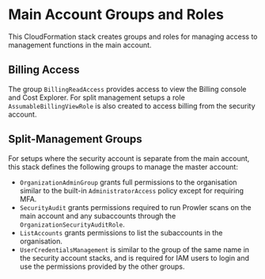 # Main Account Groups and Roles

This CloudFormation stack creates groups and roles for managing access to management functions in the main account.

## Billing Access

The group `BillingReadAccess` provides access to view the Billing console and Cost Explorer. For split management setups a role `AssumableBillingViewRole` is also created to access billing from the security account.

## Split-Management Groups

For setups where the security account is separate from the main account, this stack defines the following groups to manage the master account:

- `OrganizationAdminGroup` grants full permissions to the organisation similar to the built-in `AdministratorAccess` policy except for requiring MFA.
- `SecurityAudit` grants permissions required to run Prowler scans on the main account and any subaccounts through the `OrganizationSecurityAuditRole`.
- `ListAccounts` grants permissions to list the subaccounts in the organisation.
- `UserCredentialsManagement` is similar to the group of the same name in the security account stacks, and is required for IAM users to login and use the permissions provided by the other groups.
